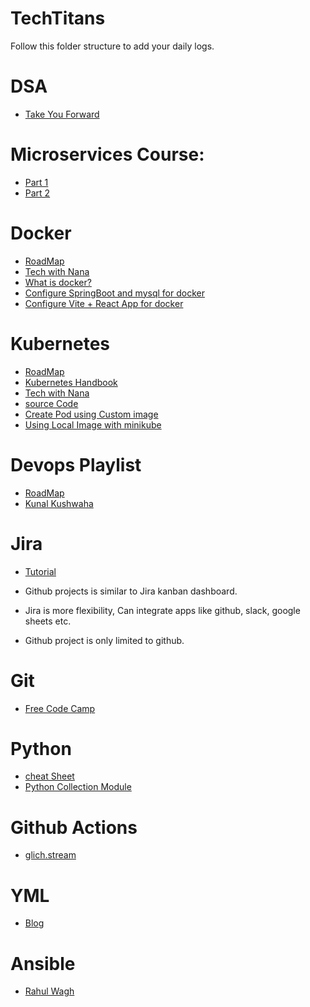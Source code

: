 # TechTitans

Follow this folder structure to add your daily logs.

# DSA

- [Take You Forward](https://takeuforward.org/)

# Microservices Course:

- [Part 1](https://youtu.be/BLlEgtp2_i8?si=mHO2I5m2nFM09KAg)
- [Part 2](https://www.youtube.com/watch?v=EeQRAxXWDF4&t=0s)

# Docker

- [RoadMap](https://roadmap.sh/docker)
- [Tech with Nana](https://youtu.be/3c-iBn73dDE?si=QNNfAH6KlVlW6Yb8)
- [What is docker?](https://aws.amazon.com/docker/)
- [Configure SpringBoot and mysql for docker](https://www.javainuse.com/devOps/docker/docker-mysql)
- [Configure Vite + React App for docker](https://thedkpatel.medium.com/dockerizing-react-application-built-with-vite-a-simple-guide-4c41eb09defa)

# Kubernetes

- [RoadMap](https://roadmap.sh/kubernetes)
- [Kubernetes Handbook](https://minikube.sigs.k8s.io/docs/handbook/)
- [Tech with Nana](https://www.youtube.com/watch?v=X48VuDVv0do)
- [source Code](https://gitlab.com/nanuchi/youtube-tutorial-series/-/tree/master)
- [Create Pod using Custom image](https://www.baeldung.com/ops/docker-local-images-minikube#:~:text=Let's%20use%20our%20Dockerfile%20and,:%20$%20kubectl%20logs%20first%2Dcontainer)
- [Using Local Image with minikube](https://betterstack.com/community/questions/how-to-use-local-docker-images-with-minikube/)

# Devops Playlist

- [RoadMap](https://roadmap.sh/devops)
- [Kunal Kushwaha](https://youtube.com/playlist?list=PL9gnSGHSqcnoqBXdMwUTRod4Gi3eac2Ak&si=p1iwhiB2o-zKkIR0)

# Jira

- [Tutorial](https://www.youtube.com/watch?v=nHuhojfjeUY)

- Github projects is similar to Jira kanban dashboard.

- Jira is more flexibility, Can integrate apps like github, slack, google sheets etc.

- Github project is only limited to github.

# Git

- [Free Code Camp](https://www.youtube.com/watch?v=zTjRZNkhiEU)

# Python

- [cheat Sheet](https://www.pythoncheatsheet.org/)
- [Python Collection Module ](https://realpython.com/python-collections-module/)

# Github Actions

- [glich.stream](https://youtube.com/playlist?list=PLArH6NjfKsUhvGHrpag7SuPumMzQRhUKY&si=neQdbgUpow-ahIFf)

# YML

- [Blog](https://spacelift.io/blog/yaml)

# Ansible

- [Rahul Wagh](https://www.youtube.com/watch?v=GROqwFFLl3s)
